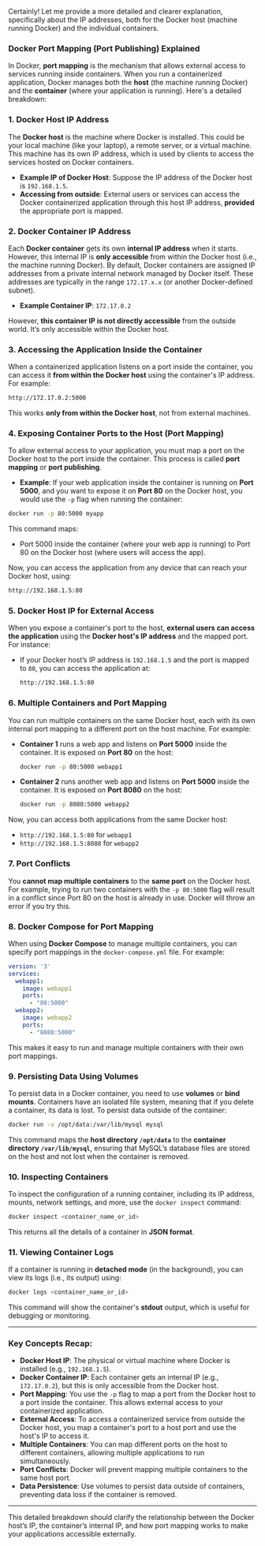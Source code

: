 Certainly! Let me provide a more detailed and clearer explanation, specifically about the IP addresses, both for the Docker host (machine running Docker) and the individual containers.

### **Docker Port Mapping (Port Publishing) Explained**

In Docker, **port mapping** is the mechanism that allows external access to services running inside containers. When you run a containerized application, Docker manages both the **host** (the machine running Docker) and the **container** (where your application is running). Here's a detailed breakdown:

### 1. **Docker Host IP Address**
The **Docker host** is the machine where Docker is installed. This could be your local machine (like your laptop), a remote server, or a virtual machine. This machine has its own IP address, which is used by clients to access the services hosted on Docker containers.

- **Example IP of Docker Host**: Suppose the IP address of the Docker host is `192.168.1.5`. 
- **Accessing from outside**: External users or services can access the Docker containerized application through this host IP address, **provided** the appropriate port is mapped.

### 2. **Docker Container IP Address**
Each **Docker container** gets its own **internal IP address** when it starts. However, this internal IP is **only accessible** from within the Docker host (i.e., the machine running Docker). By default, Docker containers are assigned IP addresses from a private internal network managed by Docker itself. These addresses are typically in the range `172.17.x.x` (or another Docker-defined subnet).

- **Example Container IP**: `172.17.0.2`

However, **this container IP is not directly accessible** from the outside world. It’s only accessible within the Docker host.

### 3. **Accessing the Application Inside the Container**
When a containerized application listens on a port inside the container, you can access it **from within the Docker host** using the container's IP address. For example:
```bash
http://172.17.0.2:5000
```
This works **only from within the Docker host**, not from external machines.

### 4. **Exposing Container Ports to the Host (Port Mapping)**
To allow external access to your application, you must map a port on the Docker host to the port inside the container. This process is called **port mapping** or **port publishing**.

- **Example**: If your web application inside the container is running on **Port 5000**, and you want to expose it on **Port 80** on the Docker host, you would use the `-p` flag when running the container:
```bash
docker run -p 80:5000 myapp
```
This command maps:
- Port 5000 inside the container (where your web app is running) to Port 80 on the Docker host (where users will access the app).
  
Now, you can access the application from any device that can reach your Docker host, using:
```bash
http://192.168.1.5:80
```

### 5. **Docker Host IP for External Access**
When you expose a container's port to the host, **external users can access the application** using the **Docker host's IP address** and the mapped port. For instance:
- If your Docker host’s IP address is `192.168.1.5` and the port is mapped to `80`, you can access the application at:
  ```bash
  http://192.168.1.5:80
  ```

### 6. **Multiple Containers and Port Mapping**
You can run multiple containers on the same Docker host, each with its own internal port mapping to a different port on the host machine. For example:
- **Container 1** runs a web app and listens on **Port 5000** inside the container. It is exposed on **Port 80** on the host:
  ```bash
  docker run -p 80:5000 webapp1
  ```
- **Container 2** runs another web app and listens on **Port 5000** inside the container. It is exposed on **Port 8080** on the host:
  ```bash
  docker run -p 8080:5000 webapp2
  ```

Now, you can access both applications from the same Docker host:
- `http://192.168.1.5:80` for `webapp1`
- `http://192.168.1.5:8080` for `webapp2`

### 7. **Port Conflicts**
You **cannot map multiple containers** to the **same port** on the Docker host. For example, trying to run two containers with the `-p 80:5000` flag will result in a conflict since Port 80 on the host is already in use. Docker will throw an error if you try this.

### 8. **Docker Compose for Port Mapping**
When using **Docker Compose** to manage multiple containers, you can specify port mappings in the `docker-compose.yml` file. For example:
```yaml
version: '3'
services:
  webapp1:
    image: webapp1
    ports:
      - "80:5000"
  webapp2:
    image: webapp2
    ports:
      - "8080:5000"
```
This makes it easy to run and manage multiple containers with their own port mappings.

### 9. **Persisting Data Using Volumes**
To persist data in a Docker container, you need to use **volumes** or **bind mounts**. Containers have an isolated file system, meaning that if you delete a container, its data is lost. To persist data outside of the container:
```bash
docker run -v /opt/data:/var/lib/mysql mysql
```
This command maps the **host directory `/opt/data`** to the **container directory `/var/lib/mysql`**, ensuring that MySQL’s database files are stored on the host and not lost when the container is removed.

### 10. **Inspecting Containers**
To inspect the configuration of a running container, including its IP address, mounts, network settings, and more, use the `docker inspect` command:
```bash
docker inspect <container_name_or_id>
```
This returns all the details of a container in **JSON format**.

### 11. **Viewing Container Logs**
If a container is running in **detached mode** (in the background), you can view its logs (i.e., its output) using:
```bash
docker logs <container_name_or_id>
```
This command will show the container's **stdout** output, which is useful for debugging or monitoring.

---

### **Key Concepts Recap:**
- **Docker Host IP**: The physical or virtual machine where Docker is installed (e.g., `192.168.1.5`).
- **Docker Container IP**: Each container gets an internal IP (e.g., `172.17.0.2`), but this is only accessible from the Docker host.
- **Port Mapping**: You use the `-p` flag to map a port from the Docker host to a port inside the container. This allows external access to your containerized application.
- **External Access**: To access a containerized service from outside the Docker host, you map a container's port to a host port and use the host's IP to access it.
- **Multiple Containers**: You can map different ports on the host to different containers, allowing multiple applications to run simultaneously.
- **Port Conflicts**: Docker will prevent mapping multiple containers to the same host port.
- **Data Persistence**: Use volumes to persist data outside of containers, preventing data loss if the container is removed.

---

This detailed breakdown should clarify the relationship between the Docker host’s IP, the container’s internal IP, and how port mapping works to make your applications accessible externally.

